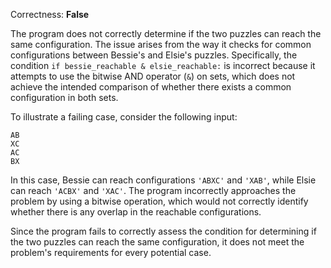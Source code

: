 Correctness: **False**

The program does not correctly determine if the two puzzles can reach the same configuration. The issue arises from the way it checks for common configurations between Bessie's and Elsie's puzzles. Specifically, the condition `if bessie_reachable & elsie_reachable:` is incorrect because it attempts to use the bitwise AND operator (`&`) on sets, which does not achieve the intended comparison of whether there exists a common configuration in both sets.

To illustrate a failing case, consider the following input:

```
AB
XC
AC
BX
```

In this case, Bessie can reach configurations `'ABXC'` and `'XAB'`, while Elsie can reach `'ACBX'` and `'XAC'`. The program incorrectly approaches the problem by using a bitwise operation, which would not correctly identify whether there is any overlap in the reachable configurations.

Since the program fails to correctly assess the condition for determining if the two puzzles can reach the same configuration, it does not meet the problem's requirements for every potential case.